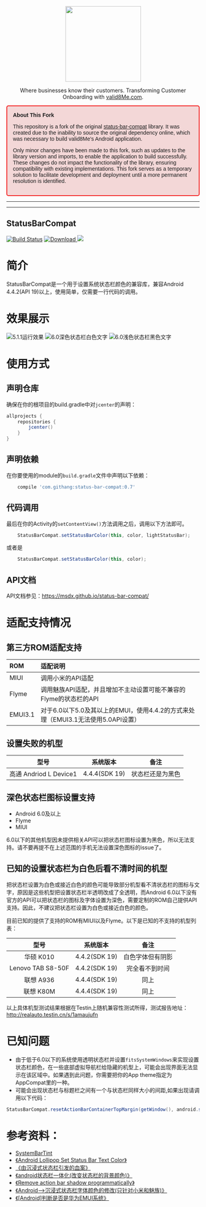  
<p align="center">
  <img width="197" src="https://uploads-ssl.webflow.com/640714b79cda4d79fb835487/640722329cda4dd7bc8429eb_valid8Me_Logo_0350px.png">
</p>
<p align="center">
  Where businesses know their customers. Transforming Customer Onboarding with <a href="https://www.valid8me.com">valid8Me.com</a>.
</p>

<div style="border: 2px solid rgb(243, 18, 18); background-color:rgb(243, 215, 215); padding: 15px; border-radius: 5px; font-family: Arial, sans-serif;">
  <strong>About This Fork</strong>
  <p>
    This repository is a fork of the original <a href="https://github.com/msdx/status-bar-compat" target="_blank">status-bar-compat</a> library. It was created due to the inability to source the original dependency online, which was necessary to build valid8Me's Android application.
  </p>
  <p>
    Only minor changes have been made to this fork, such as updates to the library version and imports, to enable the application to build successfully. These changes do not impact the functionality of the library, ensuring compatibility with existing implementations. This fork serves as a temporary solution to facilitate development and deployment until a more permanent resolution is identified.
  </p>
</div>

__________
__________

StatusBarCompat
---
[![Build Status](https://travis-ci.org/msdx/status-bar-compat.svg?branch=master)](https://travis-ci.org/msdx/status-bar-compat)
[![Download](https://api.bintray.com/packages/msdx/maven/StatusBarCompat/images/download.svg) ](https://bintray.com/msdx/maven/StatusBarCompat/_latestVersion)
<a href="http://www.methodscount.com/?lib=com.githang%3Astatus-bar-compat%3A0.7"><img src="https://img.shields.io/badge/Methods and size-107 | 15 KB-e91e63.svg"/></a>

# 简介
StatusBarCompat是一个用于设置系统状态栏颜色的兼容库，兼容Android 4.4.2(API 19)以上，使用简单，仅需要一行代码的调用。

# 效果展示
![5.1.1运行效果](images/Android5.1.1_P7.jpg)
![6.0深色状态栏白色文字](images/Android6.0_5C_dark.jpg)
![6.0浅色状态栏黑色文字](images/Android6.0_5C_light.jpg)

# 使用方式

## 声明仓库
确保在你的根项目的build.gradle中对`jcenter`的声明：
```gradle
allprojects {
    repositories {
        jcenter()
    }
}
```

## 声明依赖
在你要使用的module的`build.gradle`文件中声明以下依赖：
```gradle
    compile 'com.githang:status-bar-compat:0.7'
```

## 代码调用
最后在你的Activity的`setContentView()`方法调用之后，调用以下方法即可。
```java
    StatusBarCompat.setStatusBarColor(this, color, lightStatusBar);
```
或者是
```java
    StatusBarCompat.setStatusBarColor(this, color);
```

## API文档
API文档参见：https://msdx.github.io/status-bar-compat/

# 适配支持情况

## 第三方ROM适配支持
ROM | 适配说明
:---|:---
MIUI| 调用小米的API适配
Flyme|调用魅族API适配，并且增加不主动设置可能不兼容的Flyme的状态栏的API
EMUI3.1|对于6.0以下5.0及其以上的EMUI，使用4.4.2的方式来处理（EMUI3.1无法使用5.0API设置）

## 设置失败的机型
型号 |系统版本|备注
:---:|:---:|:---:
高通 Andriod L Device1 |4.4.4(SDK 19)|状态栏还是为黑色

## 深色状态栏图标设置支持
- Android 6.0及以上
- Flyme
- MIUI

6.0以下的其他机型因未提供相关API可以把状态栏图标设置为黑色，所以无法支持。请不要再提不在上述范围的手机无法设置深色图标的issue了。

## 已知的设置状态栏为白色后看不清时间的机型
把状态栏设置为白色或接近白色的颜色可能导致部分机型看不清状态栏的图标与文字，原因是这些机型把设置状态栏半透明改成了全透明，而Android 6.0以下没有官方的API可以把状态栏的图标及字体设置为深色，需要定制的ROM自己提供API支持。因此，不建议把状态栏设置为白色或接近白色的颜色。

目前已知的提供了支持的ROM有MIUI以及Flyme。以下是已知的不支持的机型列表：

型号 | 系统版本 | 备注
:---:|:---:|:---:
华硕 K010|4.4.2(SDK 19)|白色字体但有阴影
Lenovo TAB S8-50F|4.4.2(SDK 19)|完全看不到时间
联想 A936|4.4.4(SDK 19)|同上
联想 K80M|4.4.4(SDK 19)|同上

以上具体机型测试结果根据在Testin上随机兼容性测试所得，测试报告地址：http://realauto.testin.cn/s/1amaujufn

# 已知问题

- 由于低于6.0以下的系统使用透明状态栏并设置`fitsSystemWindows`来实现设置状态栏颜色，在一些底部虚拟导航栏给隐藏的机型上，可能会出现界面无法显示在该区域中。如果遇到此问题，你需要把你的App theme指定为AppCompat里的一种。
- 可能会出现状态栏与标题栏之间有一个与状态栏同样大小的间距,如果出现请调用以下代码：
```java
StatusBarCompat.resetActionBarContainerTopMargin(getWindow(), android.support.v7.appcompat.R.id.action_bar_container);
```

# 参考资料：
- [SystemBarTint](https://github.com/jgilfelt/SystemBarTint)
- [《Android Lollipop Set Status Bar Text Color》](http://stackoverflow.com/questions/30464234/android-lollipop-set-status-bar-text-color)
- [《由沉浸式状态栏引发的血案》](http://www.jianshu.com/p/140be70b84cd?utm_source=tuicool&utm_medium=referral)
- [《android状态栏一体化(改变状态栏的背景颜色)》](http://blog.csdn.net/jdsjlzx/article/details/41643587)
- [《Remove action bar shadow programmatically》](http://stackoverflow.com/questions/19922078/remove-action-bar-shadow-programmatically)
- [《Android-->沉浸式状态栏字体颜色的修改(只针对小米和魅族)》](http://blog.csdn.net/angcyo/article/details/49834739)
- [《[Android]判断是否是华为EMUI系统》](http://blog.csdn.net/windowsxp2014/article/details/51669858)
